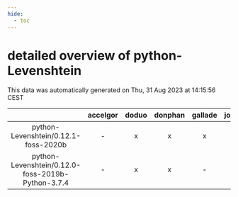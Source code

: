 ```yaml
---
hide:
  - toc
---
```


detailed overview of python-Levenshtein
=======================================


This data was automatically generated on Thu, 31 Aug 2023 at 14:15:56 CEST  

| |accelgor|doduo|donphan|gallade|joltik|skitty|swalot|victini|
| :---: | :---: | :---: | :---: | :---: | :---: | :---: | :---: | :---: |
|python-Levenshtein/0.12.1-foss-2020b|-|x|x|x|x|x|x|x|
|python-Levenshtein/0.12.0-foss-2019b-Python-3.7.4|-|x|x|-|x|x|-|x|

